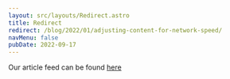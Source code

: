 ```yaml
---
layout: src/layouts/Redirect.astro
title: Redirect
redirect: /blog/2022/01/adjusting-content-for-network-speed/
navMenu: false
pubDate: 2022-09-17
---
```

<div>
Our article feed can be found <a href="/blog/2022/01/adjusting-content-for-network-speed/">here</a>
</div>
